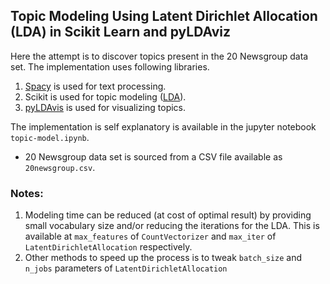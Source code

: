 
## Topic Modeling Using Latent Dirichlet Allocation (LDA) in Scikit Learn and pyLDAviz

Here the attempt is to discover topics present in the 20 Newsgroup data set. The implementation uses following libraries.
1. [Spacy](https://spacy.io/) is used for text processing.
2. Scikit is used for topic modeling ([LDA](https://scikit-learn.org/stable/modules/generated/sklearn.decomposition.LatentDirichletAllocation.html)).
3. [pyLDAvis](https://github.com/bmabey/pyLDAvis/blob/master/notebooks/sklearn.ipynb) is used for visualizing topics.

The implementation is self explanatory is available in the jupyter notebook `topic-model.ipynb`.
* 20 Newsgroup data set is sourced from a CSV file available as `20newsgroup.csv`.

### Notes:
1. Modeling time can be reduced (at cost of optimal result) by providing small vocabulary size and/or reducing the iterations for the LDA. This is available at `max_features` of `CountVectorizer` and `max_iter` of `LatentDirichletAllocation` respectively.
2. Other methods to speed up the process is to tweak `batch_size` and `n_jobs` parameters of `LatentDirichletAllocation`